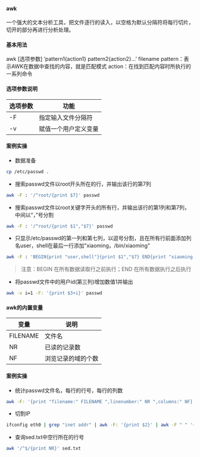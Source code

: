 #### awk
一个强大的文本分析工具，把文件逐行的读入，以空格为默认分隔符将每行切片，切开的部分再进行分析处理。
#### 基本用法
awk [选项参数] ‘pattern1{action1}  pattern2{action2}...’ filename
pattern：表示AWK在数据中查找的内容，就是匹配模式
action：在找到匹配内容时所执行的一系列命令
#### 选项参数说明
选项参数 | 功能
--- | ---
-F | 指定输入文件分隔符
-v | 赋值一个用户定义变量
#### 案例实操
- 数据准备
```sh
cp /etc/passwd .
```
- 搜索passwd文件以root开头所在的行，并输出该行的第7列
```sh
awk -F : '/^root/{print $7}' passwd
```
- 搜索passwd文件以root关键字开头的所有行，并输出该行的第1列和第7列，中间以“，”号分割
```sh
awk -F : '/^root/{print $1","$7}' passwd
```
- 只显示/etc/passwd的第一列和第七列，以逗号分割，且在所有行前面添加列名user，shell在最后一行添加"xiaoming，/bin/xiaoming"
```sh
awk -F : 'BEGIN{print "user,shell"}{print $1","$7} END{print "xiaoming,/bin/xiaoming"}' passwd
```
> 注意：BEGIN 在所有数据读取行之前执行；END 在所有数据执行之后执行

- 将passwd文件中的用户id(第三列)增加数值1并输出
```sh
awk -v i=1 -F: '{print $3+i}' passwd
```

#### awk的内置变量
变量 | 说明
--- | ---
FILENAME | 文件名
NR | 已读的记录数
NF | 浏览记录的域的个数
#### 案例实操
- 统计passwd文件名，每行的行号，每行的列数
```sh
awk -F: '{print "filename:" FILENAME ",linenumber:" NR ",columns:" NF}' passwd
```
- 切割IP
```sh
ifconfig eth0 | grep "inet addr" | awk -F: '{print $2}' | awk -F " " '{print $1}'
```
- 查询sed.txt中空行所在的行号
```sh
awk '/^$/{print NR}' sed.txt
```
